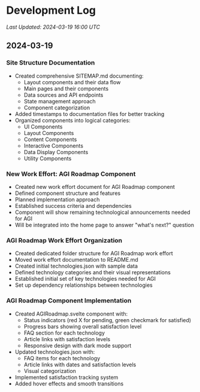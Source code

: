 # Development Log
*Last Updated: 2024-03-19 16:00 UTC*

## 2024-03-19
### Site Structure Documentation
- Created comprehensive SITEMAP.md documenting:
  - Layout components and their data flow
  - Main pages and their components
  - Data sources and API endpoints
  - State management approach
  - Component categorization
- Added timestamps to documentation files for better tracking
- Organized components into logical categories:
  - UI Components
  - Layout Components
  - Content Components
  - Interactive Components
  - Data Display Components
  - Utility Components

### New Work Effort: AGI Roadmap Component
- Created new work effort document for AGI Roadmap component
- Defined component structure and features
- Planned implementation approach
- Established success criteria and dependencies
- Component will show remaining technological announcements needed for AGI
- Will be integrated into the home page to answer "what's next?" question

### AGI Roadmap Work Effort Organization
- Created dedicated folder structure for AGI Roadmap work effort
- Moved work effort documentation to README.md
- Created initial technologies.json with sample data
- Defined technology categories and their visual representations
- Established initial set of key technologies needed for AGI
- Set up dependency relationships between technologies

### AGI Roadmap Component Implementation
- Created AGIRoadmap.svelte component with:
  - Status indicators (red X for pending, green checkmark for satisfied)
  - Progress bars showing overall satisfaction level
  - FAQ section for each technology
  - Article links with satisfaction levels
  - Responsive design with dark mode support
- Updated technologies.json with:
  - FAQ items for each technology
  - Article links with dates and satisfaction levels
  - Visual categorization
- Implemented satisfaction tracking system
- Added hover effects and smooth transitions